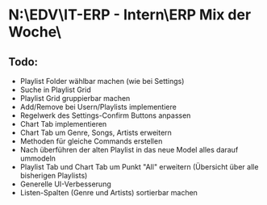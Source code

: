 # N:\EDV\IT-ERP - Intern\ERP Mix der Woche\ #

## Todo: ##

* Playlist Folder wählbar machen (wie bei Settings)
* Suche in Playlist Grid
* Playlist Grid gruppierbar machen
* Add/Remove bei Usern/Playlists implementiere
* Regelwerk des Settings-Confirm Buttons anpassen
* Chart Tab implementieren
* Chart Tab um Genre, Songs, Artists erweitern
* Methoden für gleiche Commands erstellen
* Nach überführen der alten Playlist in das neue Model alles darauf ummodeln
* Playlist Tab und Chart Tab um Punkt "All" erweitern (Übersicht über alle bisherigen Playlists)
* Generelle UI-Verbesserung
* Listen-Spalten (Genre und Artists) sortierbar machen